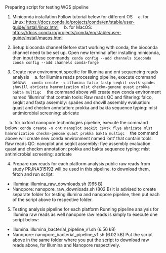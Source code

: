 Preparing script for testing WGS pipeline
1. Miniconda installation
Follow tutorial below for different OS
 a. for Linux: https://docs.conda.io/projects/conda/en/stable/user-guide/install/linux.html
 b. for MacOS: https://docs.conda.io/projects/conda/en/stable/user-guide/install/macos.html
 
2. Setup bioconda channel
Before start working with conda, the bioconda channel need to be set up. Open new terminal after installing miniconda, then input these commands:
```conda config --add channels bioconda```
```conda config --add channels conda-forge```

3. Create new environment specific for Illumina and ont sequencing reads analysis
 a. for illumina reads processing pipeline, execute command below: 
```conda create -n illumina falco fastp seqkit csvtk spades shovill abricate hamronization mlst checkm-genome quast prokka bakta multiqc```
 the command above will create new conda environment named ‘illumina’ that contain tools:
Raw reads QC and filtering: falco, seqkit and fastp
assembly: spades and shovill
assembly evaluation: quast and checkm
annotation: prokka and bakta
sequence typing: mlst
antimicrobial screening: abricate

 b. for oxford nanopore technologies pipeline, execute the command below:
```conda create -n ont nanoplot seqkit csvtk flye abricate mlst hamronization checkm-genome quast prokka bakta multiqc```
 the command above will create new conda environment named ‘ont’ that contain tools:
Raw reads QC: nanoplot and seqkit
assembly: flye
assembly evaluation: quast and checkm
annotation: prokka and bakta
sequence typing: mlst
antimicrobial screening: abricate

4. Prepare raw reads for each platform analysis
  public raw reads from study PRJNA315192 will be used in this pipeline. to download them, fetch and run script:
- Illumina: illumina_raw_downloads.sh (965 B)
- Nanopore: nanopore_raw_downloads.sh (802 B)
it is advised to create separate folder for testing illumina and nanopore pipeline, then put each of the script above to respective folder.

5. Testing analysis pipeline for each platform
Running pipeline analysis for Illumina raw reads as well nanopore raw reads is simply to execute one script below:
- Illumina: illumina_bacterial_pipeline_v1.sh (6.56 kB)
- Nanopore: nanopore_bacterial_pipeline_v1.sh (6.02 kB)
Put the script above in the same folder where you put the script to download raw reads above, for Illumina and Nanopore respectively.
